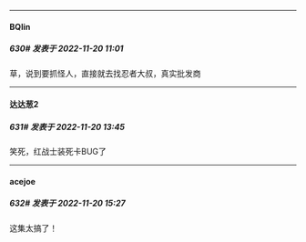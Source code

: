 

*****

####  BQlin  
##### 630#       发表于 2022-11-20 11:01

草，说到要抓怪人，直接就去找忍者大叔，真实批发商



*****

####  达达葱2  
##### 631#       发表于 2022-11-20 13:45

笑死，红战士装死卡BUG了



*****

####  acejoe  
##### 632#       发表于 2022-11-20 15:27

这集太搞了！

